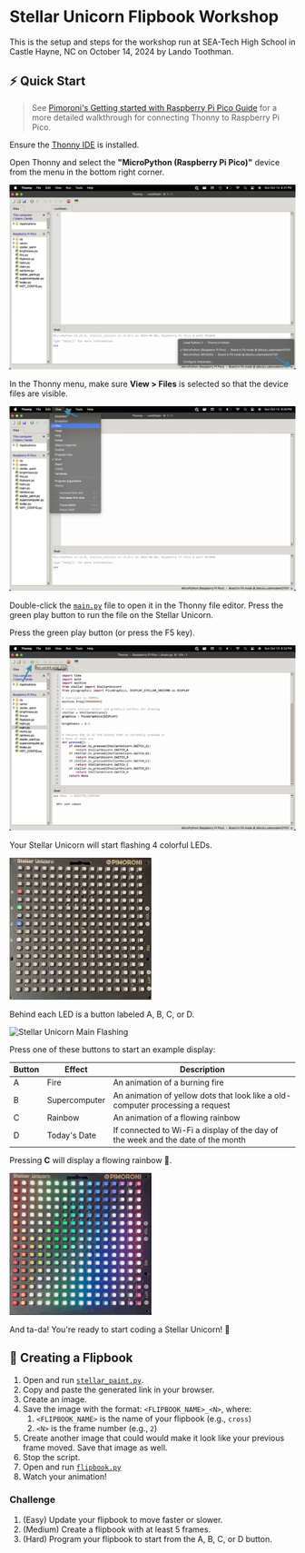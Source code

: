 # Stellar Unicorn Flipbook Workshop

This is the setup and steps for the workshop run at SEA-Tech High School in Castle Hayne, NC on October 14, 2024 by Lando Toothman.

## :zap: Quick Start

> See [Pimoroni's Getting started with Raspberry Pi Pico Guide](https://learn.pimoroni.com/article/getting-started-with-pico) for a more detailed walkthrough for connecting Thonny to Raspberry Pi Pico.

Ensure the [Thonny IDE](https://thonny.org/) is installed.

Open Thonny and select the **"MicroPython (Raspberry Pi Pico)"** device from the menu in the bottom right corner.

![Thonny Device Selection](.github/assets/thonny_device-selection.jpg)

In the Thonny menu, make sure **View > Files** is selected so that the device files are visible.

![Thonny View Files Option](.github/assets/thonny_view-files-menu-option.jpg)

Double-click the [`main.py`](./main.py) file to open it in the Thonny file editor. Press the green play button to run the file on the Stellar Unicorn.

Press the green play button (or press the F5 key).

![Thonny Run Script Button](.github/assets/thonny_run-script-button.jpg)

Your Stellar Unicorn will start flashing 4 colorful LEDs.

<img src=".github/assets/stellar-unicorn_main.gif" width="250" height="250" alt="Stellar Unicorn Main Flashing"/>

Behind each LED is a button labeled A, B, C, or D.

<img src=".github/assets/stellar-unicorn_buttons.png" width="250" height="250" alt="Stellar Unicorn Main Flashing"/>

Press one of these buttons to start an example display:

| Button | Effect        | Description                                                                      |
| ------ | ------------- | -------------------------------------------------------------------------------- |
| A      | Fire          | An animation of a burning fire                                                   |
| B      | Supercomputer | An animation of yellow dots that look like a old-computer processing a request   |
| C      | Rainbow       | An animation of a flowing rainbow                                                |
| D      | Today's Date  | If connected to Wi-Fi a display of the day of the week and the date of the month |

Pressing **C** will display a flowing rainbow :rainbow:.

<img src=".github/assets/stellar-unicorn_rainbow-effect.gif" width="250" height="250" alt="Stellar Unicorn Rainbow Effect"/>

And ta-da! You're ready to start coding a Stellar Unicorn! :tada:

## :movie_camera: Creating a Flipbook

1. Open and run [`stellar_paint.py`](./stellar_paint.py).
1. Copy and paste the generated link in your browser.
1. Create an image.
1. Save the image with the format: `<FLIPBOOK_NAME>_<N>`, where:
    1. `<FLIPBOOK_NAME>` is the name of your flipbook (e.g., `cross`)
    1. `<N>` is the frame number (e.g., `2`)
1. Create another image that could would make it look like your previous frame moved. Save that image as well.
1. Stop the script.
1. Open and run [`flipbook.py`](./flipbook.py)
1. Watch your animation!

### Challenge

1. (Easy) Update your flipbook to move faster or slower.
1. (Medium) Create a flipbook with at least 5 frames.
1. (Hard) Program your flipbook to start from the A, B, C, or D button.